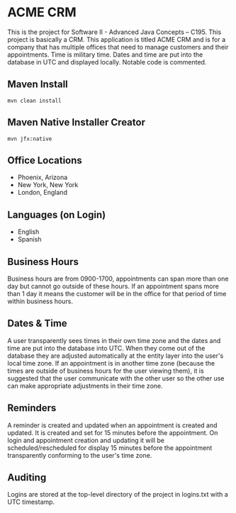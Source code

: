 # ACME CRM

This is the project for Software II - Advanced Java Concepts – C195. This
project is basically a CRM. This application is titled ACME CRM and is for a
company that has multiple offices that need to manage customers and their
appointments. Time is military time. Dates and time are put into the database in
UTC and displayed locally. Notable code is commented.

## Maven Install

```mvn clean install```

## Maven Native Installer Creator

```mvn jfx:native```

## Office Locations

* Phoenix, Arizona
* New York, New York
* London, England

## Languages (on Login)

* English
* Spanish

## Business Hours

Business hours are from 0900-1700, appointments can span more than one day but
cannot go outside of these hours. If an appointment spans more than 1 day it
means the customer will be in the office for that period of time within
business hours.

## Dates & Time

A user transparently sees times in their own time zone and the dates and time
are put into the database into UTC. When they come out of the database they are
adjusted automatically at the entity layer into the user's local time zone. If
an appointment is in another time zone (because the times are outside of
business hours for the user viewing them), it is suggested that the user
communicate with the other user so the other use can make appropriate
adjustments in their time zone.

## Reminders

A reminder is created and updated when an appointment is created and updated. It is created and set for 15 minutes before the appointment. On login and appointment creation and updating it will be scheduled/rescheduled for display 15 minutes before the appointment transparently conforming to the user's time zone.

## Auditing

Logins are stored at the top-level directory of the project in logins.txt with a UTC timestamp.